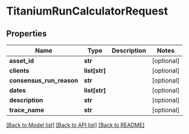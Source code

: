 # TitaniumRunCalculatorRequest


## Properties
Name | Type | Description | Notes
------------ | ------------- | ------------- | -------------
**asset_id** | **str** |  | [optional] 
**clients** | **list[str]** |  | [optional] 
**consensus_run_reason** | **str** |  | [optional] 
**dates** | **list[str]** |  | [optional] 
**description** | **str** |  | [optional] 
**trace_name** | **str** |  | [optional] 

[[Back to Model list]](../README.md#documentation-for-models) [[Back to API list]](../README.md#documentation-for-api-endpoints) [[Back to README]](../README.md)


